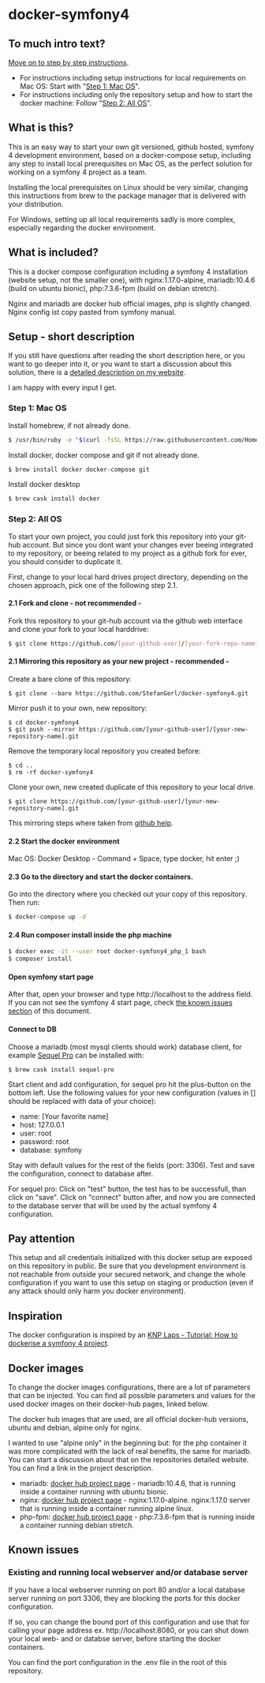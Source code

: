 # docker-symfony4
## To much intro text?
[Move on to step by step instructions](https://github.com/StefanGerl/docker-symfony4#step-1-mac-os).
- For instructions including setup instructions for local requirements on Mac OS:
Start with "[Step 1: Mac OS](https://github.com/StefanGerl/docker-symfony4#step-1-mac-os)".
- For instructions including only the repository setup and how to start the docker machine:
Follow "[Step 2: All OS](https://github.com/StefanGerl/docker-symfony4#step-2-all-os)".
## What is this?
This is an easy way to start your own git versioned, github hosted, symfony 4 development environment, based on a docker-compose setup, including any step to install local prerequisites on Mac OS, as the perfect solution for working on a symfony 4 project as a team.

Installing the local prerequisites on Linux should be very similar, changing this instructions from brew to the package manager that is delivered with your distribution.

For Windows, setting up all local requirements sadly is more complex, especially regarding the docker environment.
## What is included?
This is a docker compose configuration including a symfony 4 installation (website setup, not the smaller one), with nginx:1.17.0-alpine, mariadb:10.4.6 (build on ubuntu bionic), php:7.3.6-fpm (build on debian stretch).

Nginx and mariadb are docker hub official images, php is slightly changed. Nginx config ist copy pasted from symfony manual.
## Setup - short description
If you still have questions after reading the short description here, or you want to go deeper into it, or you want to start a discussion about this solution, there is a [detailed description on my website](https://stefan-gerlinger.com/symfony-4-project-development-environment-in-less-than-6-minutes/).

I am happy with every input I get. 

### Step 1: Mac OS
Install homebrew, if not already done.
```bash
$ /usr/bin/ruby -e "$(curl -fsSL https://raw.githubusercontent.com/Homebrew/install/master/install)"
```
Install docker, docker compose and git if not already done.
```bash
$ brew install docker docker-compose git
```
Install docker desktop
```bash
$ brew cask install docker
```
### Step 2: All OS
To start your own project, you could just fork this repository into your git-hub account. But since you dont want your changes ever beeing integrated to my repository, or beeing related to my project as a github fork for ever, you should consider to duplicate it.

First, change to your local hard drives project directory, depending on the chosen approach, pick one of the following step 2.1.
#### 2.1 Fork and clone - not recommended -
Fork this repository to your git-hub account via the github web interface and clone your fork to your local harddrive:
```bash
$ git clone https://github.com/[your-github-user]/[your-fork-repo-name].git
```
#### 2.1 Mirroring this repository as your new project - recommended -
Create a bare clone of this repository:
```
$ git clone --bare https://github.com/StefanGerl/docker-symfony4.git
```
Mirror push it to your own, new repository:
```
$ cd docker-symfony4
$ git push --mirror https://github.com/[your-github-user]/[your-new-repository-name].git
```
Remove the temporary local repository you created before:
```
$ cd ..
$ rm -rf docker-symfony4
```
Clone your own, new created duplicate of this repository to your local drive.
```
$ git clone https://github.com/[your-github-user]/[your-new-repository-name].git
```
This mirroring steps where taken from [github help](https://help.github.com/en/articles/duplicating-a-repository#mirroring-a-repository).
#### 2.2 Start the docker environment
Mac OS: Docker Desktop - Command + Space, type docker, hit enter ;)
#### 2.3 Go to the directory and start the docker containers.
Go into the directory where you checked out your copy of this repository. Then run:
```bash
$ docker-compose up -d
```
#### 2.4 Run composer install inside the php machine
```bash
$ docker exec -it --user root docker-symfony4_php_1 bash
$ composer install
```
#### Open symfony start page
After that, open your browser and type http://localhost to the address field. If you can not see the symfony 4 start page, check [the known issues section](https://github.com/StefanGerl/docker-symfony4#known-issues) of this document.
#### Connect to DB
Choose a mariadb (most mysql clients should work) database client, for example [Sequel Pro](https://www.sequelpro.com/) can be installed with:
```
$ brew cask install sequel-pro
```
Start client and add configuration, for sequel pro hit the plus-button on the bottom left. Use the following values for your new configuration (values in [] should be replaced with data of your choice):
- name: [Your favorite name]
- host: 127.0.0.1
- user: root
- password: root
- database: symfony

Stay with default values for the rest of the fields (port: 3306). Test and save the configuration, connect to database after.

For sequel pro: Click on "test" button, the test has to be successfull, than click on "save". Click on "connect" button after, and now you are connected to the database server that will be used by the actual symfony 4 configuration.
## Pay attention
This setup and all credentials initialized with this docker setup are exposed on this repository in public. Be sure that you development environment is not reachable from outside your secured network, and change the whole configuration if you want to use this setup on staging or production (even if any attack should only harm you docker environment).
## Inspiration
The docker configuration is inspired by an [KNP Laps - Tutorial: How to dockerise a symfony 4 project](https://knplabs.com/en/blog/how-to-dockerise-a-symfony-4-project).
## Docker images
To change the docker images configurations, there are a lot of parameters that can be injected. You can find all possible parameters and values for the used docker images on their docker-hub pages, linked below.

The docker hub images that are used, are all official docker-hub versions, ubuntu and debian, alpine only for nginx.

I wanted to use "alpine only" in the beginning but: for the php container it was more complicated with the lack of real benefits, the same for mariadb. You can start a discussion about that on the repositories detailed website. You can find a link in the project description.
+ mariadb: [docker hub project page](https://hub.docker.com/_/mariadb) - mariadb:10.4.6, that is running inside a container running with ubuntu bionic.
+ nginx: [docker hub project page](https://hub.docker.com/_/nginx) - nginx:1.17.0-alpine. nginx:1.17.0 server that is running inside a container running alpine linux.
+ php-fpm: [docker hub project page](https://hub.docker.com/_/php) - php:7.3.6-fpm that is running inside a container running debian stretch.
## Known issues
### Existing and running local webserver and/or database server
If you have a local webserver running on port 80 and/or a local database server running on port 3306, they are blocking the ports for this docker configuration.

If so, you can change the bound port of this configuration and use that for calling your page address ex. http://localhost:8080, or you can shut down your local web- and or databse server, before starting the docker containers.

You can find the port configuration in the .env file in the root of this repository.
